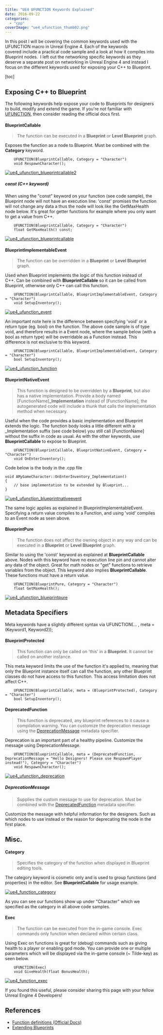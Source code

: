```yaml
---
title: "UE4 UFUNCTION Keywords Explained"
date: 2016-09-22
categories: 
  - "cpp"
coverImage: "ue4_ufunction_thumb02.png"
---
```


In this post I will be covering the common keywords used with the UFUNCTION macro in Unreal Engine 4. Each of the keywords covered include a practical code sample and a look at how it compiles into Blueprint nodes.  I left out the networking specific keywords as they deserve a separate post on networking in Unreal Engine 4 and instead I focus on the different keywords used for exposing your C++ to Blueprint.

\[toc\]

## Exposing C++ to Blueprint

The following keywords help expose your code to Blueprints for designers to build, modify and extend the game. If you're not familiar with [UFUNCTION](https://docs.unrealengine.com/latest/INT/Programming/UnrealArchitecture/Reference/Functions/), then consider reading the official docs first.

#### BlueprintCallable

> The function can be executed in a **Blueprint** or **Level Blueprint** graph.

Exposes the function as a node to Blueprint. Must be combined with the **Category** keyword.

```
	UFUNCTION(BlueprintCallable, Category = "Character")
	void RespawnCharacter();

```

[![ue4_ufunction_blueprintcallable2](images/ue4_ufunction_blueprintcallable2.jpg)](https://www.tomlooman.com/wp-content/uploads/2016/09/ue4_ufunction_blueprintcallable2.jpg)

##### const (C++ keyword)

When using the "const" keyword on your function (see code sample), the Blueprint node will not have an execution line. 'const' promises the function will not change any data a thus the node will look like the GetMaxHealth node below. It's great for getter functions for example where you only want to get a value from C++.

```
	UFUNCTION(BlueprintCallable, Category = "Character")
	float GetMaxHealth() const;

```

[![ue4_ufunction_blueprintcallable](images/ue4_ufunction_blueprintcallable.jpg)](https://www.tomlooman.com/wp-content/uploads/2016/09/ue4_ufunction_blueprintcallable.jpg)

#### BlueprintImplementableEvent

> The function can be overridden in a **Blueprint** or **Level Blueprint** graph.

Used when Blueprint implements the logic of this function instead of C++. Can be combined with **BlueprintCallable** so it can be called from Blueprint, otherwise only C++ can call this function.

```
	UFUNCTION(BlueprintCallable, BlueprintImplementableEvent, Category = "Character")
	void SetupInventory();

```

[![ue4_ufunction_event](images/ue4_ufunction_event.jpg)](https://www.tomlooman.com/wp-content/uploads/2016/09/ue4_ufunction_event.jpg)

An important note here is the difference between specifying 'void' or a return type (eg. bool) on the function. The above code sample is of type void, and therefore results in a Event node, where the sample below (with a bool as return type) will be overridable as a Function instead. This difference is not exclusive to this keyword.

```
	UFUNCTION(BlueprintCallable, BlueprintImplementableEvent, Category = "Character")
	bool SetupInventory();

```

[![ue4_ufunction_function](images/ue4_ufunction_function.jpg)](https://www.tomlooman.com/wp-content/uploads/2016/09/ue4_ufunction_function.jpg)

#### BlueprintNativeEvent

> This function is designed to be overridden by a **Blueprint**, but also has a native implementation. Provide a body named \[FunctionName\]**\_Implementation** instead of \[FunctionName\]; the autogenerated code will include a thunk that calls the implementation method when necessary.

Useful when the code provides a basic implementation and Blueprint extends the logic. The function body looks a little different with a \_Implementation suffix (see code below) you still call \[FunctionName\] without the suffix in code as usual. As with the other keywords, use **BlueprintCallable** to expose to Blueprint.

```
	UFUNCTION(BlueprintCallable, BlueprintNativeEvent, Category = "Character")
	void OnEnterInventory();

```

Code below is the body in the .cpp file

```
void AMyGameCharacter::OnEnterInventory_Implementation()
{
    // base implementation to be extended by Blueprint...
}

```

[![ue4_ufunction_blueprintnativeevent](images/ue4_ufunction_blueprintnativeevent.jpg)](https://www.tomlooman.com/wp-content/uploads/2016/09/ue4_ufunction_blueprintnativeevent.jpg)

The same logic applies as explained in BlueprintImplementableEvent. Specifying a return value compiles to a Function, and using 'void' compiles to an Event node as seen above.

#### BlueprintPure

> The function does not affect the owning object in any way and can be executed in a **Blueprint** or **Level Blueprint** graph.

Similar to using the 'const' keyword as explained at **BlueprintCallable** above. Nodes with this keyword have no execution line pin and cannot alter any data of the object. Great for math nodes or "get" functions to retrieve variables from the object. This keyword also implies **BlueprintCallable**. These functions must have a return value.

```
	UFUNCTION(BlueprintPure, Category = "Character")
	float GetMaxHealth();

```

[![ue4_ufunction_blueprintpure](images/ue4_ufunction_blueprintpure.jpg)](https://www.tomlooman.com/wp-content/uploads/2016/09/ue4_ufunction_blueprintpure.jpg)

## Metadata Specifiers

Meta keywords have a slightly different syntax via UFUNCTION(... , meta = (Keyword1, Keyword2));

#### BlueprintProtected

> This function can only be called on 'this' in a **Blueprint**. It cannot be called on another instance.

This meta keyword limits the use of the function it's applied to, meaning that only the Blueprint instance itself can call the function, any other Blueprint classes do not have access to this function. This access limitation does not affect C++.

```
	UFUNCTION(BlueprintCallable, meta = (BlueprintProtected), Category = "Character")
	bool SetupInventory();

```

#### DeprecatedFunction

> This function is deprecated, any blueprint references to it cause a compilation warning. You can customize the deprecation message using the [DeprecationMessage](https://docs.unrealengine.com/latest/INT/Programming/UnrealArchitecture/Reference/Metadata/DeprecationMessage/index.html) metadata specifier.

Deprecation is an important part of a healthy pipeline. Customize the message using DeprecationMessage.

```
	UFUNCTION(BlueprintCallable, meta = (DeprecatedFunction, DeprecationMessage = "Hello Designers! Please use RespawnPlayer instead!"), Category = "Character")
	void RespawnCharacter();

```

[![ue4_ufunction_deprecation](images/ue4_ufunction_deprecation.jpg)](https://www.tomlooman.com/wp-content/uploads/2016/09/ue4_ufunction_deprecation.jpg)

##### DeprecationMessage

> Supplies the custom message to use for deprecation. Must be combined with the [DeprecatedFunction](https://docs.unrealengine.com/latest/INT/Programming/UnrealArchitecture/Reference/Metadata/DeprecatedFunction/index.html) metadata specifier.

Customize the message with helpful information for the designers. Such as which nodes to use instead or the reason for deprecating the node in the first place.

## Misc.

#### Category

> Specifies the category of the function when displayed in Blueprint editing tools.

The category keyword is cosmetic only and is used to group functions (and properties) in the editor. See **BlueprintCallable** for usage example.

[![ue4_function_category](images/ue4_function_category.jpg)](https://www.tomlooman.com/wp-content/uploads/2016/09/ue4_function_category.jpg)

As you can see our functions show up under "Character" which we specified as the category in all above code samples.

#### Exec

> The function can be executed from the in-game console. Exec commands only function when declared within certain class.

Using Exec on functions is great for (debug) commands such as giving health to a player or enabling god mode. You can provide one or multiple parameters which will be displayed via the in-game console (~ Tilde-key) as seen below.

```
	UFUNCTION(Exec)
	void GiveHealth(float BonusHealth);

```

[![ue4_function_exec](images/ue4_function_exec.jpg)](https://www.tomlooman.com/wp-content/uploads/2016/09/ue4_function_exec.jpg)

If you found this useful, please consider sharing this page with your fellow Unreal Engine 4 Developers!

## References

- [Function definitions (Official Docs)](https://docs.unrealengine.com/latest/INT/Programming/UnrealArchitecture/Reference/Functions/)
- [Extending Blueprints](https://docs.unrealengine.com/latest/INT/Engine/Blueprints/TechnicalGuide/ExtendingBlueprints/)
